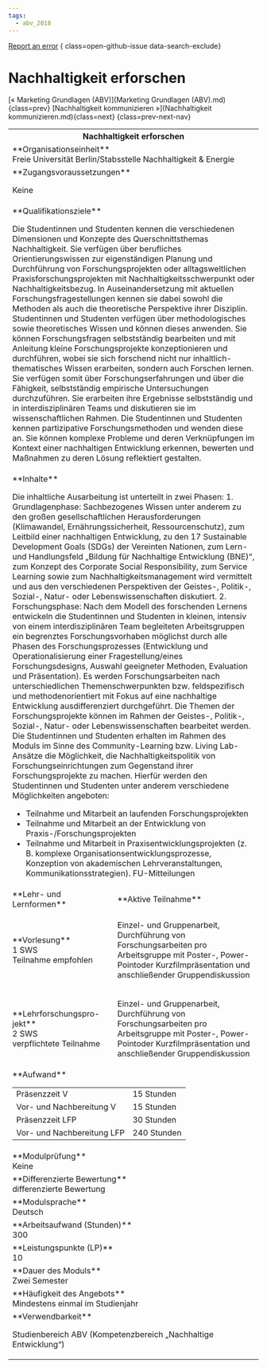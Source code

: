 ```yaml
---
tags:
  - abv_2018
---
```

[Report an error](https://github.com/SGSSGene/FUB-SUP/issues/new?title=Error%20in%20%22Nachhaltigkeit%20erforschen%22&body=There%20seems%20to%20be%20an%20error%20in%20module%20%22Nachhaltigkeit%20erforschen%22%2E%0A%0A%3CDescribe%20here%20a%20slightly%20more%20detailed%20description%20of%20what%20is%20wrong%3E&labels=bug)
{ class=open-github-issue data-search-exclude}

# Nachhaltigkeit erforschen

[« Marketing Grundlagen (ABV)](Marketing Grundlagen (ABV).md){class=prev}
[Nachhaltigkeit kommunizieren »](Nachhaltigkeit kommunizieren.md){class=next}
{class=prev-next-nav}

<table markdown id="moduledesc">
<tr markdown class="moduledesc_head"><th colspan="2">Nachhaltigkeit erforschen </th></tr>
<tr markdown><td colspan="2">**Organisationseinheit**   <br>Freie Universität Berlin/Stabsstelle Nachhaltigkeit & Energie</td></tr>


<tr markdown><td colspan="2">**Zugangsvoraussetzungen** <br>

Keine


</td></tr>
<tr markdown><td colspan="2">**Qualifikationsziele**    <br>

Die Studentinnen und Studenten kennen die verschiedenen Dimensionen und
Konzepte des Querschnittsthemas Nachhaltigkeit. Sie verfügen über
berufliches Orientierungswissen zur eigenständigen Planung und Durchführung
von Forschungsprojekten oder alltagsweltlichen Praxisforschungsprojekten mit
Nachhaltigkeitsschwerpunkt oder Nachhaltigkeitsbezug. In Auseinandersetzung
mit aktuellen Forschungsfragestellungen kennen sie dabei sowohl die Methoden
als auch die theoretische Perspektive ihrer Disziplin. Studentinnen und
Studenten verfügen über methodologisches sowie theoretisches Wissen und
können dieses anwenden. Sie können Forschungsfragen selbstständig bearbeiten
und mit Anleitung kleine Forschungsprojekte konzeptionieren und durchführen,
wobei sie sich forschend nicht nur inhaltlich-thematisches Wissen
erarbeiten, sondern auch Forschen lernen. Sie verfügen somit über
Forschungserfahrungen und über die Fähigkeit, selbstständig empirische
Untersuchungen durchzuführen. Sie erarbeiten ihre Ergebnisse selbstständig
und in interdisziplinären Teams und diskutieren sie im wissenschaftlichen
Rahmen. Die Studentinnen und Studenten kennen partizipative
Forschungsmethoden und wenden diese an. Sie können komplexe Probleme und
deren Verknüpfungen im Kontext einer nachhaltigen Entwicklung erkennen,
bewerten und Maßnahmen zu deren Lösung reflektiert gestalten.


</td></tr>
<tr markdown><td colspan="2">**Inhalte**                <br>

Die inhaltliche Ausarbeitung ist unterteilt in zwei Phasen: 1.
Grundlagenphase: Sachbezogenes Wissen unter anderem zu den großen
gesellschaftlichen Herausforderungen (Klimawandel, Ernährungssicherheit,
Ressourcenschutz), zum Leitbild einer nachhaltigen Entwicklung, zu den 17
Sustainable Development Goals (SDGs) der Vereinten Nationen, zum Lern- und
Handlungsfeld „Bildung für Nachhaltige Entwicklung (BNE)“, zum Konzept des
Corporate Social Responsibility, zum Service Learning sowie zum
Nachhaltigkeitsmanagement wird vermittelt und aus den verschiedenen
Perspektiven der Geistes-, Politik-, Sozial-, Natur- oder
Lebenswissenschaften diskutiert. 2. Forschungsphase: Nach dem Modell des
forschenden Lernens entwickeln die Studentinnen und Studenten in kleinen,
intensiv von einem interdisziplinären Team begleiteten Arbeitsgruppen ein
begrenztes Forschungsvorhaben möglichst durch alle Phasen des
Forschungsprozesses (Entwicklung und Operationalisierung einer
Fragestellung/eines Forschungsdesigns, Auswahl geeigneter Methoden,
Evaluation und Präsentation). Es werden Forschungsarbeiten nach
unterschiedlichen Themenschwerpunkten bzw. feldspezifisch und
methodenorientiert mit Fokus auf eine nachhaltige Entwicklung
ausdifferenziert durchgeführt. Die Themen der Forschungsprojekte können im
Rahmen der Geistes-, Politik-, Sozial-, Natur- oder Lebenswissenschaften
bearbeitet werden. Die Studentinnen und Studenten erhalten im Rahmen des
Moduls im Sinne des Community-Learning bzw. Living Lab-Ansätze die
Möglichkeit, die Nachhaltigkeitspolitik von Forschungseinrichtungen zum
Gegenstand ihrer Forschungsprojekte zu machen. Hierfür werden den
Studentinnen und Studenten unter anderem verschiedene Möglichkeiten
angeboten:

- Teilnahme und Mitarbeit an laufenden Forschungsprojekten
- Teilnahme und Mitarbeit an der Entwicklung von Praxis-/Forschungsprojekten
- Teilnahme und Mitarbeit in Praxisentwicklungsprojekten (z. B. komplexe
  Organisationsentwicklungsprozesse, Konzeption von akademischen
  Lehrveranstaltungen, Kommunikationsstrategien). FU-Mitteilungen


</td></tr>

<tr markdown><td>**Lehr- und Lernformen**</td><td>**Aktive Teilnahme**</td></tr>
<tr markdown><td> **Vorlesung** <br>1 SWS <br> Teilnahme empfohlen</td><td>

Einzel- und Gruppenarbeit, Durchführung von Forschungsarbeiten pro Arbeitsgruppe mit Poster-, Power-Pointoder Kurzfilmpräsentation und anschließender Gruppendiskussion
</td></tr>
<tr markdown><td> **Lehrforschungspro- jekt** <br>2 SWS <br> verpflichtete Teilnahme</td><td>

Einzel- und Gruppenarbeit, Durchführung von Forschungsarbeiten pro Arbeitsgruppe mit Poster-, Power-Pointoder Kurzfilmpräsentation und anschließender Gruppendiskussion
</td></tr>
<tr markdown><td colspan="2">**Aufwand**                <br>
<table class="aufwand_table">
<tr><td>Präsenzzeit V</td><td>15 Stunden</td></tr>
<tr><td>Vor- und Nachbereitung V</td><td>15 Stunden</td></tr>
<tr><td>Präsenzzeit LFP</td><td>30 Stunden</td></tr>
<tr><td>Vor- und Nachbereitung LFP</td><td>240 Stunden</td></tr>
</table>

</td></tr>
<tr markdown><td colspan="2">**Modulprüfung**             <br>Keine


</td></tr>
<tr markdown><td colspan="2">**Differenzierte Bewertung** <br>differenzierte Bewertung

</td></tr>
<tr markdown><td colspan="2">**Modulsprache**             <br>Deutsch</td></tr>
<tr markdown><td colspan="2">**Arbeitsaufwand (Stunden)** <br>300</td></tr>
<tr markdown><td colspan="2">**Leistungspunkte (LP)**     <br>10</td></tr>
<tr markdown><td colspan="2">**Dauer des Moduls**         <br>Zwei Semester</td></tr>
<tr markdown><td colspan="2">**Häufigkeit des Angebots**  <br>Mindestens einmal im Studienjahr</td></tr>
<tr markdown><td colspan="2">**Verwendbarkeit**           <br>

Studienbereich ABV (Kompetenzbereich „Nachhaltige Entwicklung“)


</td></tr>

</table>
